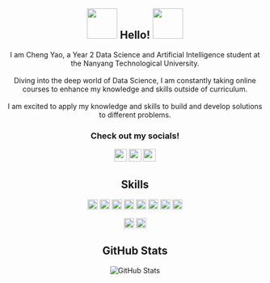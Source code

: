 
<!-- <img src=".../header.png" alt="chengyaolee profile header image"> -->

<!-- About me section -->
<div>
  <h2 align=center>
    <img src="https://media3.giphy.com/media/v1.Y2lkPTc5MGI3NjExZXpqZmxwNzRiMW1sNjFuanJkb3Z3YWgwamNucXF6emU5MDl5Y3UzYSZlcD12MV9pbnRlcm5hbF9naWZfYnlfaWQmY3Q9Zw/vLZJfnIqxLla26Gr4i/giphy.gif" width=60px height=60px> 
    Hello!
    <img src="https://media2.giphy.com/media/v1.Y2lkPTc5MGI3NjExcXNqM2h4eDFsczBqdDd0MzBkY3o1YWxoeThkNzFpcXFrMGIwcnZqMCZlcD12MV9pbnRlcm5hbF9naWZfYnlfaWQmY3Q9Zw/qXtsvBPk9PXXEURkZA/giphy.gif" width=60px height=60px>
  </h2>
  <p align=center>
    I am Cheng Yao, a Year 2 Data Science and Artificial Intelligence student at the Nanyang Technological University. 
    <br><br>
    Diving into the deep world of Data Science, I am constantly taking online courses to enhance my knowledge and skills outside of curriculum. 
    <br><br>
    I am excited to apply my knowledge and skills to build and develop solutions to different problems. 
  </p>
</div>

<!-- Profile Links -->
<h3 align=center>Check out my socials!</h3>
<p align=center> <a href="https://www.linkedin.com/in/leechengyao/"><img src="https://img.shields.io/badge/linkedin-%230077B5.svg?&style=for-the-badge&logo=linkedin&logoColor=white" height=25></a> <a href="https://www.youtube.com/@chengyaolee"><img src="https://img.shields.io/badge/youtube-%2312100E.svg?&style=for-the-badge&logo=youtube&logoColor=white" height=25></a> <a href="https://devpost.com/chengyao-lee"><img src="https://img.shields.io/badge/devpost-%2312100E.svg?&style=for-the-badge&logo=devpost&logoColor=white" height=25></a></p>

<!-- Tech Skills -->
<h2 align=center>Skills</h2>
<p align=center>
    <img src="https://img.shields.io/badge/python-3670A0?style=for-the-badge&logo=python&logoColor=ffdd54" alt="Python" height=20>
    <img src="https://shields.io/badge/JavaScript-F7DF1E?logo=JavaScript&logoColor=000&style=flat-square" alt="Javascript" height=20>
    <img src="https://shields.io/badge/TypeScript-3178C6?logo=TypeScript&logoColor=FFF&style=flat-square" alt="Typescript" height=20>
    <img src="https://img.shields.io/badge/Java-ED8B00?style=for-the-badge&logo=openjdk&logoColor=white" alt="Java" height=20>
    <img src="https://img.shields.io/badge/C-00599C?style=flat-square&logo=c&logoColor=white" alt="C" height=20>
    <img src="https://img.shields.io/badge/C%2B%2B-00599C?style=flat-square&logo=c%2B%2B&logoColor=white" alt="C++" height=20>
    <img src="https://img.shields.io/badge/R-276DC3?style=flat-square&logo=R&logoColor=white" alt="R" height=20>
    <img src="https://shields.io/badge/react-black?logo=react&style=for-the-badge" alt="React" height=20>    
</p>

<p align=center>
    <img src="https://img.shields.io/badge/MongoDB-4EA94B?style=flat-square&logo=mongodb&logoColor=white" alt="MongoDB" height=20>
    <img src="https://img.shields.io/badge/MySQL-4479A1?style=flat-square&logo=mysql&logoColor=white" alt="MySQL" height=20>
</p>

<!-- Profile Links -->
<h2 align=center>GitHub Stats</h2>
<p align=center><img src="https://github-readme-stats.vercel.app/api?username=chengyaolee&amp;show_icons=true" alt="GitHub Stats"></p>